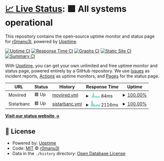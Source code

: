 # [📈 Live Status](https://r0manu3l.github.io/partner-monitoring): <!--live status--> **🟩 All systems operational**

This repository contains the open-source uptime monitor and status page for [r0manu3l](https://r0manu3l.github.io/partner-monitoring), powered by [Upptime](https://github.com/upptime/upptime).

[![Uptime CI](https://github.com/r0manu3l/partner-monitoring/workflows/Uptime%20CI/badge.svg)](https://github.com/r0manu3l/partner-monitoring/actions?query=workflow%3A%22Uptime+CI%22)
[![Response Time CI](https://github.com/r0manu3l/partner-monitoring/workflows/Response%20Time%20CI/badge.svg)](https://github.com/r0manu3l/partner-monitoring/actions?query=workflow%3A%22Response+Time+CI%22)
[![Graphs CI](https://github.com/r0manu3l/partner-monitoring/workflows/Graphs%20CI/badge.svg)](https://github.com/r0manu3l/partner-monitoring/actions?query=workflow%3A%22Graphs+CI%22)
[![Static Site CI](https://github.com/r0manu3l/partner-monitoring/workflows/Static%20Site%20CI/badge.svg)](https://github.com/r0manu3l/partner-monitoring/actions?query=workflow%3A%22Static+Site+CI%22)
[![Summary CI](https://github.com/r0manu3l/partner-monitoring/workflows/Summary%20CI/badge.svg)](https://github.com/r0manu3l/partner-monitoring/actions?query=workflow%3A%22Summary+CI%22)

With [Upptime](https://upptime.js.org), you can get your own unlimited and free uptime monitor and status page, powered entirely by a GitHub repository. We use [Issues](https://github.com/r0manu3l/partner-monitoring/issues) as incident reports, [Actions](https://github.com/r0manu3l/partner-monitoring/actions) as uptime monitors, and [Pages](https://r0manu3l.github.io/partner-monitoring) for the status page.

<!--start: status pages-->
<!-- This summary is generated by Upptime (https://github.com/upptime/upptime) -->
<!-- Do not edit this manually, your changes will be overwritten -->
<!-- prettier-ignore -->
| URL | Status | History | Response Time | Uptime |
| --- | ------ | ------- | ------------- | ------ |
| <img alt="" src="https://icons.duckduckgo.com/ip3/null.ico" height="13"> Moviired | 🟩 Up | [moviired.yml](https://github.com/r0manu3l/partner-monitoring/commits/HEAD/history/moviired.yml) | <details><summary><img alt="Response time graph" src="./graphs/moviired/response-time-week.png" height="20"> 84ms</summary><br><a href="https://r0manu3l.github.io/partner-monitoring/history/moviired"><img alt="Response time 194" src="https://img.shields.io/endpoint?url=https%3A%2F%2Fraw.githubusercontent.com%2Fr0manu3l%2Fpartner-monitoring%2FHEAD%2Fapi%2Fmoviired%2Fresponse-time.json"></a><br><a href="https://r0manu3l.github.io/partner-monitoring/history/moviired"><img alt="24-hour response time 43" src="https://img.shields.io/endpoint?url=https%3A%2F%2Fraw.githubusercontent.com%2Fr0manu3l%2Fpartner-monitoring%2FHEAD%2Fapi%2Fmoviired%2Fresponse-time-day.json"></a><br><a href="https://r0manu3l.github.io/partner-monitoring/history/moviired"><img alt="7-day response time 84" src="https://img.shields.io/endpoint?url=https%3A%2F%2Fraw.githubusercontent.com%2Fr0manu3l%2Fpartner-monitoring%2FHEAD%2Fapi%2Fmoviired%2Fresponse-time-week.json"></a><br><a href="https://r0manu3l.github.io/partner-monitoring/history/moviired"><img alt="30-day response time 200" src="https://img.shields.io/endpoint?url=https%3A%2F%2Fraw.githubusercontent.com%2Fr0manu3l%2Fpartner-monitoring%2FHEAD%2Fapi%2Fmoviired%2Fresponse-time-month.json"></a><br><a href="https://r0manu3l.github.io/partner-monitoring/history/moviired"><img alt="1-year response time 194" src="https://img.shields.io/endpoint?url=https%3A%2F%2Fraw.githubusercontent.com%2Fr0manu3l%2Fpartner-monitoring%2FHEAD%2Fapi%2Fmoviired%2Fresponse-time-year.json"></a></details> | <details><summary><a href="https://r0manu3l.github.io/partner-monitoring/history/moviired">100.00%</a></summary><a href="https://r0manu3l.github.io/partner-monitoring/history/moviired"><img alt="All-time uptime 99.22%" src="https://img.shields.io/endpoint?url=https%3A%2F%2Fraw.githubusercontent.com%2Fr0manu3l%2Fpartner-monitoring%2FHEAD%2Fapi%2Fmoviired%2Fuptime.json"></a><br><a href="https://r0manu3l.github.io/partner-monitoring/history/moviired"><img alt="24-hour uptime 100.00%" src="https://img.shields.io/endpoint?url=https%3A%2F%2Fraw.githubusercontent.com%2Fr0manu3l%2Fpartner-monitoring%2FHEAD%2Fapi%2Fmoviired%2Fuptime-day.json"></a><br><a href="https://r0manu3l.github.io/partner-monitoring/history/moviired"><img alt="7-day uptime 100.00%" src="https://img.shields.io/endpoint?url=https%3A%2F%2Fraw.githubusercontent.com%2Fr0manu3l%2Fpartner-monitoring%2FHEAD%2Fapi%2Fmoviired%2Fuptime-week.json"></a><br><a href="https://r0manu3l.github.io/partner-monitoring/history/moviired"><img alt="30-day uptime 100.00%" src="https://img.shields.io/endpoint?url=https%3A%2F%2Fraw.githubusercontent.com%2Fr0manu3l%2Fpartner-monitoring%2FHEAD%2Fapi%2Fmoviired%2Fuptime-month.json"></a><br><a href="https://r0manu3l.github.io/partner-monitoring/history/moviired"><img alt="1-year uptime 99.22%" src="https://img.shields.io/endpoint?url=https%3A%2F%2Fraw.githubusercontent.com%2Fr0manu3l%2Fpartner-monitoring%2FHEAD%2Fapi%2Fmoviired%2Fuptime-year.json"></a></details>
| <img alt="" src="https://icons.duckduckgo.com/ip3/null.ico" height="13"> Sistarbanc | 🟩 Up | [sistarbanc.yml](https://github.com/r0manu3l/partner-monitoring/commits/HEAD/history/sistarbanc.yml) | <details><summary><img alt="Response time graph" src="./graphs/sistarbanc/response-time-week.png" height="20"> 2116ms</summary><br><a href="https://r0manu3l.github.io/partner-monitoring/history/sistarbanc"><img alt="Response time 2348" src="https://img.shields.io/endpoint?url=https%3A%2F%2Fraw.githubusercontent.com%2Fr0manu3l%2Fpartner-monitoring%2FHEAD%2Fapi%2Fsistarbanc%2Fresponse-time.json"></a><br><a href="https://r0manu3l.github.io/partner-monitoring/history/sistarbanc"><img alt="24-hour response time 2199" src="https://img.shields.io/endpoint?url=https%3A%2F%2Fraw.githubusercontent.com%2Fr0manu3l%2Fpartner-monitoring%2FHEAD%2Fapi%2Fsistarbanc%2Fresponse-time-day.json"></a><br><a href="https://r0manu3l.github.io/partner-monitoring/history/sistarbanc"><img alt="7-day response time 2116" src="https://img.shields.io/endpoint?url=https%3A%2F%2Fraw.githubusercontent.com%2Fr0manu3l%2Fpartner-monitoring%2FHEAD%2Fapi%2Fsistarbanc%2Fresponse-time-week.json"></a><br><a href="https://r0manu3l.github.io/partner-monitoring/history/sistarbanc"><img alt="30-day response time 2252" src="https://img.shields.io/endpoint?url=https%3A%2F%2Fraw.githubusercontent.com%2Fr0manu3l%2Fpartner-monitoring%2FHEAD%2Fapi%2Fsistarbanc%2Fresponse-time-month.json"></a><br><a href="https://r0manu3l.github.io/partner-monitoring/history/sistarbanc"><img alt="1-year response time 2348" src="https://img.shields.io/endpoint?url=https%3A%2F%2Fraw.githubusercontent.com%2Fr0manu3l%2Fpartner-monitoring%2FHEAD%2Fapi%2Fsistarbanc%2Fresponse-time-year.json"></a></details> | <details><summary><a href="https://r0manu3l.github.io/partner-monitoring/history/sistarbanc">100.00%</a></summary><a href="https://r0manu3l.github.io/partner-monitoring/history/sistarbanc"><img alt="All-time uptime 99.84%" src="https://img.shields.io/endpoint?url=https%3A%2F%2Fraw.githubusercontent.com%2Fr0manu3l%2Fpartner-monitoring%2FHEAD%2Fapi%2Fsistarbanc%2Fuptime.json"></a><br><a href="https://r0manu3l.github.io/partner-monitoring/history/sistarbanc"><img alt="24-hour uptime 100.00%" src="https://img.shields.io/endpoint?url=https%3A%2F%2Fraw.githubusercontent.com%2Fr0manu3l%2Fpartner-monitoring%2FHEAD%2Fapi%2Fsistarbanc%2Fuptime-day.json"></a><br><a href="https://r0manu3l.github.io/partner-monitoring/history/sistarbanc"><img alt="7-day uptime 100.00%" src="https://img.shields.io/endpoint?url=https%3A%2F%2Fraw.githubusercontent.com%2Fr0manu3l%2Fpartner-monitoring%2FHEAD%2Fapi%2Fsistarbanc%2Fuptime-week.json"></a><br><a href="https://r0manu3l.github.io/partner-monitoring/history/sistarbanc"><img alt="30-day uptime 99.85%" src="https://img.shields.io/endpoint?url=https%3A%2F%2Fraw.githubusercontent.com%2Fr0manu3l%2Fpartner-monitoring%2FHEAD%2Fapi%2Fsistarbanc%2Fuptime-month.json"></a><br><a href="https://r0manu3l.github.io/partner-monitoring/history/sistarbanc"><img alt="1-year uptime 99.84%" src="https://img.shields.io/endpoint?url=https%3A%2F%2Fraw.githubusercontent.com%2Fr0manu3l%2Fpartner-monitoring%2FHEAD%2Fapi%2Fsistarbanc%2Fuptime-year.json"></a></details>

<!--end: status pages-->

[**Visit our status website →**](https://r0manu3l.github.io/partner-monitoring)

## 📄 License

- Powered by: [Upptime](https://github.com/upptime/upptime)
- Code: [MIT](./LICENSE) © [r0manu3l](https://r0manu3l.github.io/partner-monitoring)
- Data in the `./history` directory: [Open Database License](https://opendatacommons.org/licenses/odbl/1-0/)
